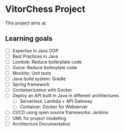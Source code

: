 # VitorChess Project

This project aims at:

## Learning goals

- [ ] Expertise in Java OOP
- [ ] Best Practices in Java
- [ ] Lombok: Reduce boilerplate code
- [ ] Guice: Reduce boilerplate code
- [ ] Mockito: Unit tests
- [ ] Java build system: Gradle
- [ ] Spring framework
- [ ] Containerization with Docker
- [ ] Deploy an API built in Java in different architectures
  - [ ] Serverless: Lambda + API Gateway
  - [ ] Container: Docker for Webserver
- [ ] CI/CD using open source frameworks: Jenkins
- [ ] UML for project modelling
- [ ] Architecture Documentation
